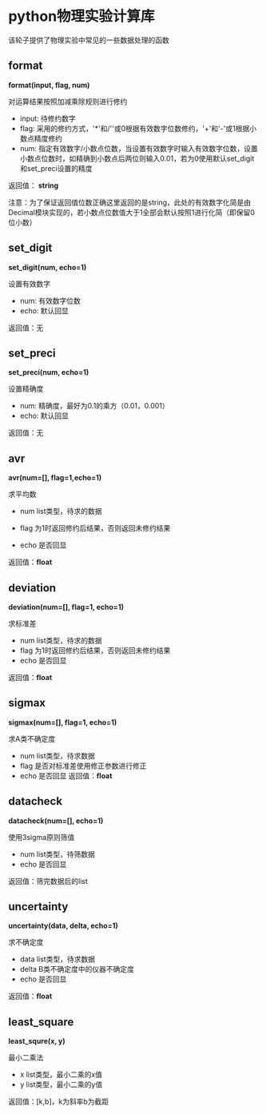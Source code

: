 # python物理实验计算库

该轮子提供了物理实验中常见的一些数据处理的函数

## format

**format(input, flag, num)**

对运算结果按照加减乘除规则进行修约

  * input:	待修约数字
  * flag:         采用的修约方式，'*'和/''或0根据有效数字位数修约，'+'和'-'或1根据小数点精度修约
  * num:       指定有效数字/小数点位数，当设置有效数字时输入有效数字位数，设置小数点位数时，如精确到小数点后两位则输入0.01，若为0使用默认set_digit和set_preci设置的精度

返回值： **string**

注意：为了保证返回值位数正确这里返回的是string，此处的有效数字化简是由Decimal模块实现的，若小数点位数值大于1全部会默认按照1进行化简（即保留0位小数）

## set_digit

**set_digit(num, echo=1)**

设置有效数字

* num:     有效数字位数
* echo:     默认回显

返回值：无

## set_preci

**set_preci(num, echo=1)**

设置精确度

* num:     精确度，最好为0.1的乘方（0.01，0.001）
* echo:     默认回显

返回值：无

## avr

**avr(num=[], flag=1,echo=1)**

求平均数

* num       list类型，待求的数据

* flag         为1时返回修约后结果，否则返回未修约结果

* echo       是否回显

返回值：**float**

## deviation

**deviation(num=[], flag=1, echo=1)**

求标准差

* num        list类型，待求的数据
* flag          为1时返回修约后结果，否则返回未修约结果
* echo        是否回显

返回值：**float**

## sigmax

**sigmax(num=[], flag=1, echo=1)**

求A类不确定度

* num         list类型，待求数据
* flag           是否对标准差使用修正参数进行修正
* echo         是否回显
  返回值：**float**

## datacheck

**datacheck(num=[], echo=1)**

使用3sigma原则筛值

* num        list类型，待筛数据
* echo       是否回显

返回值：筛完数据后的list



## uncertainty

**uncertainty(data, delta, echo=1)**

求不确定度

* data        list类型，待求数据
* delta       B类不确定度中的仪器不确定度
* echo       是否回显

返回值：**float**

## least_square

**least_squre(x, y)**

最小二乘法

* x             list类型，最小二乘的x值
* y             list类型，最小二乘的y值

返回值：[k,b]，k为斜率b为截距